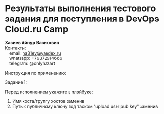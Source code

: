 # Результаты выполнения тестового задания для поступления в DevOps Cloud.ru Camp

**Хазиев Айнур Вазихович**  
Контакты:  
&emsp;email: ha31ev@yandex.ru  
&emsp;whatsapp: +79372914666  
&emsp;telegram: @onlyhazart  

Инструкция по применению:

Задание 1:

Перед исполнением укажите в плэйбуке:
1) Имя хоста/группу хостов заменив **<hostname>**
2) Путь к публичному ключу под таском "upload user pub key" заменив **<pub key location>**
